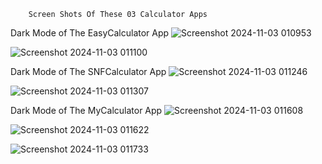         Screen Shots Of These 03 Calculator Apps

Dark Mode of The EasyCalculator App
![Screenshot 2024-11-03 010953](https://github.com/user-attachments/assets/7a673594-d9dc-4680-877c-a8b3eca9046f)


![Screenshot 2024-11-03 011100](https://github.com/user-attachments/assets/68665b3a-389c-4278-bd55-9adcb27ee141)

Dark Mode of The SNFCalculator App
![Screenshot 2024-11-03 011246](https://github.com/user-attachments/assets/ba4dab8f-f909-4850-80b0-656bbbd7fecd)


![Screenshot 2024-11-03 011307](https://github.com/user-attachments/assets/b06708bc-b0b9-40fa-a686-c7f1ebaa7367)

Dark Mode of The MyCalculator App
![Screenshot 2024-11-03 011608](https://github.com/user-attachments/assets/97a82dee-aaa5-4ba9-8bf3-da3d1ce36cbc)


![Screenshot 2024-11-03 011622](https://github.com/user-attachments/assets/4db36048-4930-4e6b-a462-7e35bfc92dc2)


![Screenshot 2024-11-03 011733](https://github.com/user-attachments/assets/e92b166a-7c16-4d96-8ea2-e9b683079452)
